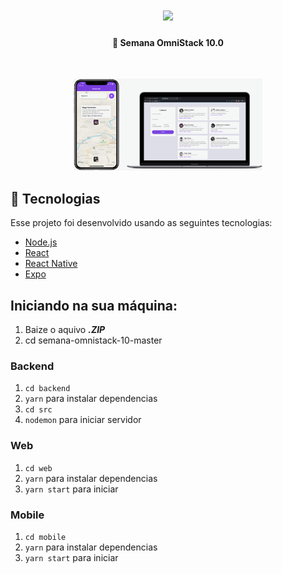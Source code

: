 <h1 align="center">
    <img src="https://i.imgur.com/POVtFk8.png" width="250px" />
</h1>

<h4 align="center">
  🚀 Semana OmniStack 10.0
</h4>

<br>

<p align="center">
  <img alt="Frontend" src="./assets/image.png" width="60%">
</p>

## :rocket: Tecnologias

Esse projeto foi desenvolvido usando as seguintes tecnologias:

- [Node.js](https://nodejs.org/en/)
- [React](https://reactjs.org)
- [React Native](https://facebook.github.io/react-native/)
- [Expo](https://expo.io/)

## Iniciando na sua máquina:

1. Baize o aquivo ***.ZIP***
2. cd semana-omnistack-10-master

### Backend

1. `cd backend`
2. `yarn` para instalar dependencias
3. `cd src`
4. `nodemon` para iniciar servidor

### Web

1. `cd web`
2. `yarn` para instalar dependencias
3. `yarn start` para iniciar

### Mobile

1. `cd mobile`
2. `yarn` para instalar dependencias
3. `yarn start` para iniciar